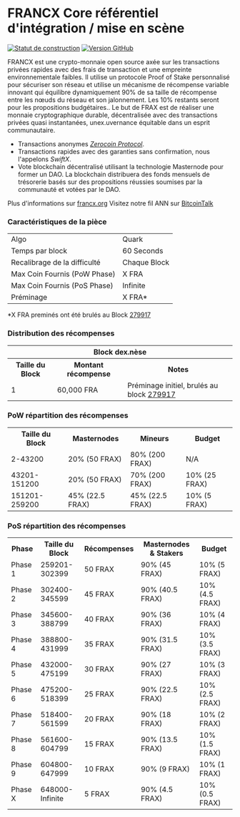 FRANCX Core référentiel d'intégration / mise en scène
=====================================

[![Statut de construction](https://travis-ci.org/FRAX-Project/FRAX.svg?branch=master)](https://travis-ci.org/FRANCX-Project/FRANCX) [![Version GitHub](https://badge.fury.io/gh/FRANCX-Project%2FFRAX.svg)](https://badge.fury.io/gh/FRANCX-Project%2FFRAX)

FRANCX est une crypto-monnaie open source axée sur les transactions privées rapides avec des frais de transaction et une empreinte environnementale faibles. Il utilise un protocole Proof of Stake personnalisé pour sécuriser son réseau et utilise un mécanisme de récompense variable innovant qui équilibre dynamiquement 90% de sa taille de récompense entre les nœuds du réseau et son jalonnement. Les 10% restants seront pour les propositions budgétaires.. Le but de FRAX est de réaliser une monnaie cryptographique durable, décentralisée avec des transactions privées quasi instantanées, unex.uvernance équitable dans un esprit communautaire.
- Transactions anonymes [_Zerocoin Protocol_](http://www.francx.org/zfra).
- Transactions rapides avec des garanties sans confirmation, nous l'appelons _SwiftX_.
- Vote blockchain décentralisé utilisant la technologie Masternode pour former un DAO.  La blockchain distribuera des fonds mensuels de trésorerie basés sur des propositions réussies soumises par la communauté et votées par le DAO.

Plus d'informations sur [francx.org](http://www.francx.org) Visitez notre fil ANN sur [BitcoinTalk](http://www.bitcointalk.org/index.php?topic=1262920)

### Caractéristiques de la pièce
<table>
<tr><td>Algo</td><td>Quark</td></tr>
<tr><td>Temps par block</td><td>60 Seconds</td></tr>
<tr><td>Recalibrage de la difficulté</td><td>Chaque Block</td></tr>
<tr><td>Max Coin Fournis (PoW Phase)</td><td>X FRA</td></tr>
<tr><td>Max Coin Fournis (PoS Phase)</td><td>Infinite</td></tr>
<tr><td>Préminage</td><td>X FRA*</td></tr>
</table>

*X FRA preminés ont été brulés au Block [279917](http://www.presstab.pw/phpexplorer/FRANCX/block.php?blockhash=206d9cfe859798a0b0898ab00d7300be94de0f5469bb446cecb41c3e173a57e0)

### Distribution des récompenses

<table>
<th colspan=4>Block dex.nèse</th>
<tr><th>Taille du Block</th><th>Montant récompense</th><th>Notes</th></tr>
<tr><td>1</td><td>60,000 FRA</td><td>Préminage initiel, brulés au block <a href="http://www.presstab.pw/phpexplorer/FRANCX/block.php?blockhash=206d9cfe859798a0b0898ab00d7300be94de0f5469bb446cecb41c3e173a57e0">279917</a></td></tr>
</table>

### PoW répartition des récompenses

<table>
<th>Taille du Block</th><th>Masternodes</th><th>Mineurs</th><th>Budget</th>
<tr><td>2-43200</td><td>20% (50 FRAX)</td><td>80% (200 FRAX)</td><td>N/A</td></tr>
<tr><td>43201-151200</td><td>20% (50 FRAX)</td><td>70% (200 FRAX)</td><td>10% (25 FRAX)</td></tr>
<tr><td>151201-259200</td><td>45% (22.5 FRAX)</td><td>45% (22.5 FRAX)</td><td>10% (5 FRAX)</td></tr>
</table>

### PoS répartition des récompenses

<table>
<th>Phase</th><th>Taille du Block</th><th>Récompenses</th><th>Masternodes & Stakers</th><th>Budget</th>
<tr><td>Phase 1</td><td>259201-302399</td><td>50 FRAX</td><td>90% (45 FRAX)</td><td>10% (5 FRAX)</td></tr>
<tr><td>Phase 2</td><td>302400-345599</td><td>45 FRAX</td><td>90% (40.5 FRAX)</td><td>10% (4.5 FRAX)</td></tr>
<tr><td>Phase 3</td><td>345600-388799</td><td>40 FRAX</td><td>90% (36 FRAX)</td><td>10% (4 FRAX)</td></tr>
<tr><td>Phase 4</td><td>388800-431999</td><td>35 FRAX</td><td>90% (31.5 FRAX)</td><td>10% (3.5 FRAX)</td></tr>
<tr><td>Phase 5</td><td>432000-475199</td><td>30 FRAX</td><td>90% (27 FRAX)</td><td>10% (3 FRAX)</td></tr>
<tr><td>Phase 6</td><td>475200-518399</td><td>25 FRAX</td><td>90% (22.5 FRAX)</td><td>10% (2.5 FRAX)</td></tr>
<tr><td>Phase 7</td><td>518400-561599</td><td>20 FRAX</td><td>90% (18 FRAX)</td><td>10% (2 FRAX)</td></tr>
<tr><td>Phase 8</td><td>561600-604799</td><td>15 FRAX</td><td>90% (13.5 FRAX)</td><td>10% (1.5 FRAX)</td></tr>
<tr><td>Phase 9</td><td>604800-647999</td><td>10 FRAX</td><td>90% (9 FRAX)</td><td>10% (1 FRAX)</td></tr>
<tr><td>Phase X</td><td>648000-Infinite</td><td>5 FRAX</td><td>90% (4.5 FRAX)</td><td>10% (0.5 FRAX)</td></tr>
</table>
